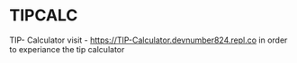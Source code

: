# TIPCALC
TIP- Calculator
visit - https://TIP-Calculator.devnumber824.repl.co 
in order to experiance the tip calculator
